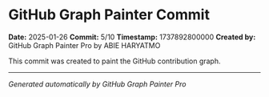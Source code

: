 # GitHub Graph Painter Commit

**Date:** 2025-01-26
**Commit:** 5/10
**Timestamp:** 1737892800000
**Created by:** GitHub Graph Painter Pro by ABIE HARYATMO

This commit was created to paint the GitHub contribution graph.

---
*Generated automatically by GitHub Graph Painter Pro*
